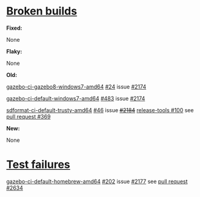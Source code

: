 # [Broken builds](http://build.osrfoundation.org/view/BuildCopFail/)

**Fixed:**

None

**Flaky:**

None

**Old:**

[gazebo-ci-gazebo8-windows7-amd64](http://build.osrfoundation.org/view/main/view/BuildCopFail/job/gazebo-ci-gazebo8-windows7-amd64) [#24](http://build.osrfoundation.org/view/main/view/BuildCopFail/job/gazebo-ci-gazebo8-windows7-amd64/24/) issue [#2174](https://bitbucket.org/osrf/gazebo/issues/2174/build-cop-windows-build-broken-cannot-find)

[gazebo-ci-default-windows7-amd64](http://build.osrfoundation.org/view/main/view/BuildCopFail/job/gazebo-ci-default-windows7-amd64/) [#483](http://build.osrfoundation.org/view/main/view/BuildCopFail/job/gazebo-ci-default-windows7-amd64/483/) issue [#2174](https://bitbucket.org/osrf/gazebo/issues/2174/build-cop-windows-build-broken-cannot-find)

[sdformat-ci-default-trusty-amd64](http://build.osrfoundation.org/view/main/view/BuildCopTests/job/sdformat-ci-default-trusty-amd64/) [#46](http://build.osrfoundation.org/view/main/view/BuildCopTests/job/sdformat-ci-default-trusty-amd64/46/) issue ~~[#2184](https://bitbucket.org/osrf/gazebo/issues/2184)~~ [release-tools #100](https://bitbucket.org/osrf/release-tools/issues/100/build-cop-sdformat-trusty-failed-to-fetch) see [pull request #369](https://bitbucket.org/osrf/release-tools/pull-requests/369/squashed-layers-packages-are-installed/diff)

**New:**

None


# [Test failures](http://build.osrfoundation.org/view/BuildCopTests/)

[gazebo-ci-default-homebrew-amd64](http://build.osrfoundation.org/view/main/view/BuildCopFail/job/gazebo-ci-default-homebrew-amd64) [#202](http://build.osrfoundation.org/view/main/view/BuildCopFail/job/gazebo-ci-default-homebrew-amd64/202/) issue [#2177](https://bitbucket.org/osrf/gazebo/issues/2177) see [pull request #2634](https://bitbucket.org/osrf/gazebo/pull-requests/2634/fix-examples-compilation-2177)